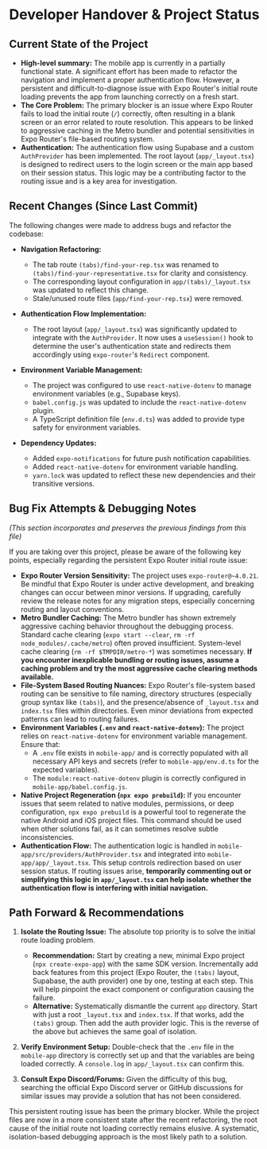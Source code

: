 # Developer Handover & Project Status

## Current State of the Project

*   **High-level summary:** The mobile app is currently in a partially functional state. A significant effort has been made to refactor the navigation and implement a proper authentication flow. However, a persistent and difficult-to-diagnose issue with Expo Router's initial route loading prevents the app from launching correctly on a fresh start.
*   **The Core Problem:** The primary blocker is an issue where Expo Router fails to load the initial route (`/`) correctly, often resulting in a blank screen or an error related to route resolution. This appears to be linked to aggressive caching in the Metro bundler and potential sensitivities in Expo Router's file-based routing system.
*   **Authentication:** The authentication flow using Supabase and a custom `AuthProvider` has been implemented. The root layout (`app/_layout.tsx`) is designed to redirect users to the login screen or the main app based on their session status. This logic may be a contributing factor to the routing issue and is a key area for investigation.

## Recent Changes (Since Last Commit)

The following changes were made to address bugs and refactor the codebase:

*   **Navigation Refactoring:**
    *   The tab route `(tabs)/find-your-rep.tsx` was renamed to `(tabs)/find-your-representative.tsx` for clarity and consistency.
    *   The corresponding layout configuration in `app/(tabs)/_layout.tsx` was updated to reflect this change.
    *   Stale/unused route files (`app/find-your-rep.tsx`) were removed.

*   **Authentication Flow Implementation:**
    *   The root layout (`app/_layout.tsx`) was significantly updated to integrate with the `AuthProvider`. It now uses a `useSession()` hook to determine the user's authentication state and redirects them accordingly using `expo-router`'s `Redirect` component.

*   **Environment Variable Management:**
    *   The project was configured to use `react-native-dotenv` to manage environment variables (e.g., Supabase keys).
    *   `babel.config.js` was updated to include the `react-native-dotenv` plugin.
    *   A TypeScript definition file (`env.d.ts`) was added to provide type safety for environment variables.

*   **Dependency Updates:**
    *   Added `expo-notifications` for future push notification capabilities.
    *   Added `react-native-dotenv` for environment variable handling.
    *   `yarn.lock` was updated to reflect these new dependencies and their transitive versions.

## Bug Fix Attempts & Debugging Notes

*(This section incorporates and preserves the previous findings from this file)*

If you are taking over this project, please be aware of the following key points, especially regarding the persistent Expo Router initial route issue:

*   **Expo Router Version Sensitivity:** The project uses `expo-router@~4.0.21`. Be mindful that Expo Router is under active development, and breaking changes can occur between minor versions. If upgrading, carefully review the release notes for any migration steps, especially concerning routing and layout conventions.
*   **Metro Bundler Caching:** The Metro bundler has shown extremely aggressive caching behavior throughout the debugging process. Standard cache clearing (`expo start --clear`, `rm -rf node_modules/.cache/metro`) often proved insufficient. System-level cache clearing (`rm -rf $TMPDIR/metro-*`) was sometimes necessary. **If you encounter inexplicable bundling or routing issues, assume a caching problem and try the most aggressive cache clearing methods available.**
*   **File-System Based Routing Nuances:** Expo Router's file-system based routing can be sensitive to file naming, directory structures (especially group syntax like `(tabs)`), and the presence/absence of `_layout.tsx` and `index.tsx` files within directories. Even minor deviations from expected patterns can lead to routing failures.
*   **Environment Variables (`.env` and `react-native-dotenv`):** The project relies on `react-native-dotenv` for environment variable management. Ensure that:
    *   A `.env` file exists in `mobile-app/` and is correctly populated with all necessary API keys and secrets (refer to `mobile-app/env.d.ts` for the expected variables).
    *   The `module:react-native-dotenv` plugin is correctly configured in `mobile-app/babel.config.js`.
*   **Native Project Regeneration (`npx expo prebuild`):** If you encounter issues that seem related to native modules, permissions, or deep configuration, `npx expo prebuild` is a powerful tool to regenerate the native Android and iOS project files. This command should be used when other solutions fail, as it can sometimes resolve subtle inconsistencies.
*   **Authentication Flow:** The authentication logic is handled in `mobile-app/src/providers/AuthProvider.tsx` and integrated into `mobile-app/app/_layout.tsx`. This setup controls redirection based on user session status. If routing issues arise, **temporarily commenting out or simplifying this logic in `app/_layout.tsx` can help isolate whether the authentication flow is interfering with initial navigation.**

## Path Forward & Recommendations

1.  **Isolate the Routing Issue:** The absolute top priority is to solve the initial route loading problem.
    *   **Recommendation:** Start by creating a new, minimal Expo project (`npx create-expo-app`) with the same SDK version. Incrementally add back features from this project (Expo Router, the `(tabs)` layout, Supabase, the auth provider) one by one, testing at each step. This will help pinpoint the exact component or configuration causing the failure.
    *   **Alternative:** Systematically dismantle the current `app` directory. Start with just a root `_layout.tsx` and `index.tsx`. If that works, add the `(tabs)` group. Then add the auth provider logic. This is the reverse of the above but achieves the same goal of isolation.

2.  **Verify Environment Setup:** Double-check that the `.env` file in the `mobile-app` directory is correctly set up and that the variables are being loaded correctly. A `console.log` in `app/_layout.tsx` can confirm this.

3.  **Consult Expo Discord/Forums:** Given the difficulty of this bug, searching the official Expo Discord server or GitHub discussions for similar issues may provide a solution that has not been considered.

This persistent routing issue has been the primary blocker. While the project files are now in a more consistent state after the recent refactoring, the root cause of the initial route not loading correctly remains elusive. A systematic, isolation-based debugging approach is the most likely path to a solution.
